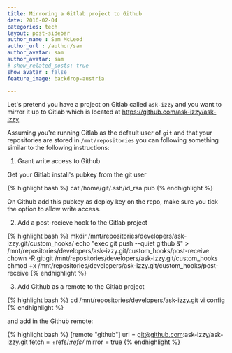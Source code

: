 ```yaml
---
title: Mirroring a Gitlab project to Github
date: 2016-02-04
categories: tech
layout: post-sidebar
author_name : Sam McLeod
author_url : /author/sam
author_avatar: sam
author_avatar: sam
# show_related_posts: true
show_avatar : false
feature_image: backdrop-austria

---
```


Let's pretend you have a project on Gitlab called `ask-izzy` and you want to mirror it up to Gitlab which is located at https://github.com/ask-izzy/ask-izzy

Assuming you're running Gitlab as the default user of `git` and that your repositories are stored in `/mnt/repositories` you can following something similar to the following instructions:

1. Grant write access to Github

Get your Gitlab install's pubkey from the git user

{% highlight bash %}
cat /home/git/.ssh/id_rsa.pub
{% endhighlight %}

On Github add this pubkey as deploy key on the repo, make sure you tick the option to allow write access.

2. Add a post-recieve hook to the Gitlab project

{% highlight bash %}
mkdir /mnt/repositories/developers/ask-izzy.git/custom_hooks/
echo "exec git push --quiet github &" > \
    /mnt/repositories/developers/ask-izzy.git/custom_hooks/post-receive
chown -R git:git /mnt/repositories/developers/ask-izzy.git/custom_hooks
chmod +x /mnt/repositories/developers/ask-izzy.git/custom_hooks/post-receive
{% endhighlight %}

3. Add Github as a remote to the Gitlab project

{% highlight bash %}
cd /mnt/repositories/developers/ask-izzy.git
vi config
{% endhighlight %}

and add in the Github remote:

{% highlight bash %}
[remote "github"]
  url = git@github.com:ask-izzy/ask-izzy.git
  fetch = +refs/*:refs/*
  mirror = true
{% endhighlight %}


